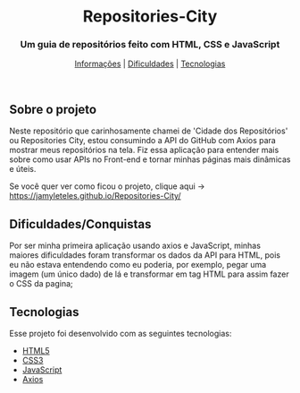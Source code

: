 <h1 align="center"> Repositories-City </h1>

<h3 align="center"> Um guia de repositórios feito com HTML, CSS e JavaScript</h3>

<p align="center"> 
<a href="#about">Informações</a> | <a href="dif">Dificuldades</a> | <a href="#techs">Tecnologias</a>
</p>

<br>

<h2 id="about">Sobre o projeto</h2>
  Neste repositório que carinhosamente chamei de 'Cidade dos Repositórios' ou Repositories City, estou consumindo a API do GitHub com Axios para mostrar meus repositórios na tela. Fiz essa aplicação para entender mais sobre como usar APIs no Front-end e tornar minhas páginas mais dinâmicas e úteis.
  
  Se você quer ver como ficou o projeto, clique aqui -> https://jamyleteles.github.io/Repositories-City/

<h2 id="dif">Dificuldades/Conquistas</h2>
  Por ser minha primeira aplicação usando axios e JavaScript, minhas maiores dificuldades foram transformar os dados da API para HTML, pois eu não estava entendendo como eu poderia, por exemplo, pegar uma imagem (um único dado) de lá e transformar em tag HTML para assim fazer o CSS da pagina;

<h2 id="techs">Tecnologias</h2>
Esse projeto foi desenvolvido com as seguintes tecnologias:

- [HTML5](https://developer.mozilla.org/pt-BR/docs/Web/HTML)
- [CSS3](https://developer.mozilla.org/pt-BR/docs/Web/CSS)
- [JavaScript](https://developer.mozilla.org/pt-BR/docs/Web/JavaScript)
- [Axios](https://axios-http.com/)



